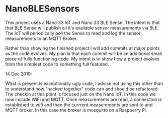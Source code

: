 # NanoBLESensors

This project uses a Nano 33 IoT and Nano 33 BLE Sense.  The intent is that that BLE Sense will publish all it's available
sensor measurements via BLE.  The IoT will periodically poll the Sense to read and log the sensor measurements to an MQTT
Broker.  

Rather than showing the finished project I will add commits at major points as the code evolves.  My plan is that each commit will
be an additional small piece of fully functioning code.  My intent is to show how a project evolves from the simplest code to something full featured.

14 Dec 2019:

What is present is exceptionally ugly code, I advise not using this other than to
understand how "hacked together" code can and should be refactored.  The checkin at
this point is focused just on the Nano IoT.  In this code we now include WiFi and MQTT.
Once measurements are read, a connection is established to wifi and then the currrent
measurements are sent to and MQTT broker.  In this case the broker is mosquitto on
a Raspberry Pi.
